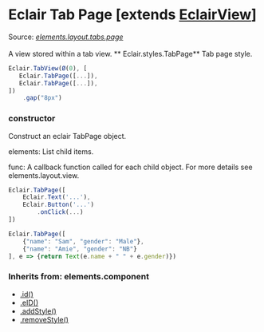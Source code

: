 # Eclair Tab Page [extends [EclairView](https://github.com/SamGarlick/Eclair/tree/main/docs/elements/layout/view.md)]
Source: [_elements.layout.tabs.page_](https://github.com/SamGarlick/Eclair/tree/main/src/elements/layout/tabs/page.js)<br/><br/>
A view stored within a tab view. 
**
Eclair.styles.TabPage**  Tab page style.
```javascript
Eclair.TabView(Ø(0), [
   Eclair.TabPage([...]),
   Eclair.TabPage([...]),
])
    .gap("8px")
```
### constructor
Construct an eclair TabPage object. 

elements: List child items.

func: A callback function called for each child object. For more details see elements.layout.view.
```javascript
Eclair.TabPage([
    Eclair.Text('...'),
    Eclair.Button('...')
        .onClick(...)
])
```
```javascript
Eclair.TabPage([
    {"name": "Sam", "gender": "Male"},
    {"name": "Amie", "gender": "NB"}
], e => {return Text(e.name + " " + e.gender)})
```

### Inherits from: elements.component
 - [.id()](https://github.com/SamGarlick/Eclair/tree/main/docs/elements/component.md#id)
 - [.eID()](https://github.com/SamGarlick/Eclair/tree/main/docs/elements/component.md#eID)
 - [.addStyle()](https://github.com/SamGarlick/Eclair/tree/main/docs/elements/component.md#addStyle)
 - [.removeStyle()](https://github.com/SamGarlick/Eclair/tree/main/docs/elements/component.md#removeStyle)